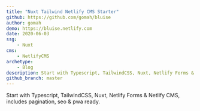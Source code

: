 ```yaml
---
title: "Nuxt Tailwind Netlify CMS Starter"
github: https://github.com/gomah/bluise
author: gomah
demo: https://bluise.netlify.com
date: 2020-06-03
ssg:
    - Nuxt
cms:
    - NetlifyCMS
archetype:
    - Blog
description: Start with Typescript, TailwindCSS, Nuxt, Netlify Forms & Netlify CMS, includes pagination, seo & pwa ready.
github_branch: master
---
```


Start with Typescript, TailwindCSS, Nuxt, Netlify Forms & Netlify CMS, includes pagination, seo & pwa ready.
